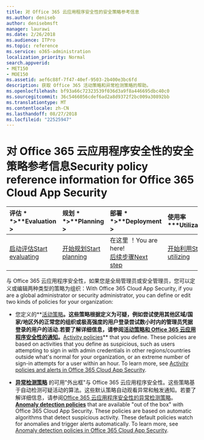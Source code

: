 ```yaml
---
title: 对 Office 365 云应用程序安全性的安全策略参考信息
ms.author: deniseb
author: denisebmsft
manager: laurawi
ms.date: 2/26/2018
ms.audience: ITPro
ms.topic: reference
ms.service: o365-administration
localization_priority: Normal
search.appverid:
- MET150
- MOE150
ms.assetid: aef6c88f-7f47-40ef-9503-2b400e3bc6fd
description: 获取 Office 365 活动策略和异常检测策略的帮助。
ms.openlocfilehash: bf93a66c72323539f036d3a9f8a446695dbc40c0
ms.sourcegitcommit: 36c5466056cdef6ad2a8d9372f2bc009a30892bb
ms.translationtype: MT
ms.contentlocale: zh-CN
ms.lasthandoff: 08/27/2018
ms.locfileid: "22525947"
---
```

# <a name="security-policy-reference-information-for-office-365-cloud-app-security"></a><span data-ttu-id="e3607-103">对 Office 365 云应用程序安全性的安全策略参考信息</span><span class="sxs-lookup"><span data-stu-id="e3607-103">Security policy reference information for Office 365 Cloud App Security</span></span>
  
|<span data-ttu-id="e3607-104">评估 * *\>**</span><span class="sxs-lookup"><span data-stu-id="e3607-104">****Evaluation** \>**</span></span>|<span data-ttu-id="e3607-105">规划 * *\>**</span><span class="sxs-lookup"><span data-stu-id="e3607-105">****Planning** \>**</span></span>|<span data-ttu-id="e3607-106">部署 * *\>**</span><span class="sxs-lookup"><span data-stu-id="e3607-106">****Deployment** \>**</span></span>|<span data-ttu-id="e3607-107">使用率 \*\*\*</span><span class="sxs-lookup"><span data-stu-id="e3607-107">****Utilization****</span></span>|
|:-----|:-----|:-----|:-----|
|[<span data-ttu-id="e3607-108">启动评估</span><span class="sxs-lookup"><span data-stu-id="e3607-108">Start evaluating</span></span>](office-365-cas-overview.md) <br/> |[<span data-ttu-id="e3607-109">开始规划</span><span class="sxs-lookup"><span data-stu-id="e3607-109">Start planning</span></span>](get-ready-for-office-365-cas.md) <br/> |<span data-ttu-id="e3607-110">在这里 ！</span><span class="sxs-lookup"><span data-stu-id="e3607-110">You are here!</span></span>  <br/> [<span data-ttu-id="e3607-111">后续步骤</span><span class="sxs-lookup"><span data-stu-id="e3607-111">Next step</span></span>](review-office-365-cas-alerts.md) <br/> |[<span data-ttu-id="e3607-112">开始利用</span><span class="sxs-lookup"><span data-stu-id="e3607-112">Start utilizing</span></span>](utilization-activities-for-ocas.md) <br/> |
   
<span data-ttu-id="e3607-113">与 Office 365 云应用程序安全性，如果您是全局管理员或安全管理员，您可以定义或编辑两种类型的策略为组织：</span><span class="sxs-lookup"><span data-stu-id="e3607-113">With Office 365 Cloud App Security, if you are a global administrator or security administrator, you can define or edit two kinds of policies for your organization:</span></span>
  
- <span data-ttu-id="e3607-p101">您定义的**[活动策略](activity-policies-and-alerts.md)**。这些策略根据定义为可疑，例如尝试使用其他区域/国家/地区外的正常您的组织或极高强度的用户登录尝试数小时内的管理员凭据登录的用户的活动.若要了解详细信息，请参阅[活动策略和 Office 365 云应用程序安全性的通知](activity-policies-and-alerts.md)。</span><span class="sxs-lookup"><span data-stu-id="e3607-p101">**[Activity policies](activity-policies-and-alerts.md)** that you define. These policies are based on activities that you define as suspicious, such as users attempting to sign in with admin credentials in other regions/countries outside what's normal for your organization, or an extreme number of sign-in attempts for a user within an hour. To learn more, see [Activity policies and alerts in Office 365 Cloud App Security](activity-policies-and-alerts.md).</span></span>
    
- <span data-ttu-id="e3607-p102">**[异常检测策略](anomaly-detection-policies-in-ocas.md)** 的可用"外出框"与 Office 365 云应用程序安全性。这些策略基于自动检测可疑活动的算法。这些默认策略自动观看异常和触发通知。若要了解详细信息，请参阅[Office 365 云应用程序安全性的异常检测策略](anomaly-detection-policies-in-ocas.md)。</span><span class="sxs-lookup"><span data-stu-id="e3607-p102">**[Anomaly detection policies](anomaly-detection-policies-in-ocas.md)** that are available "out of the box" with Office 365 Cloud App Security. These policies are based on automatic algorithms that detect suspicious activity. These default policies watch for anomalies and trigger alerts automatically. To learn more, see [Anomaly detection policies in Office 365 Cloud App Security](anomaly-detection-policies-in-ocas.md).</span></span>
    

